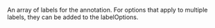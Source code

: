 An array of labels for the annotation. For options that apply to multiple
labels, they can be added to the labelOptions.